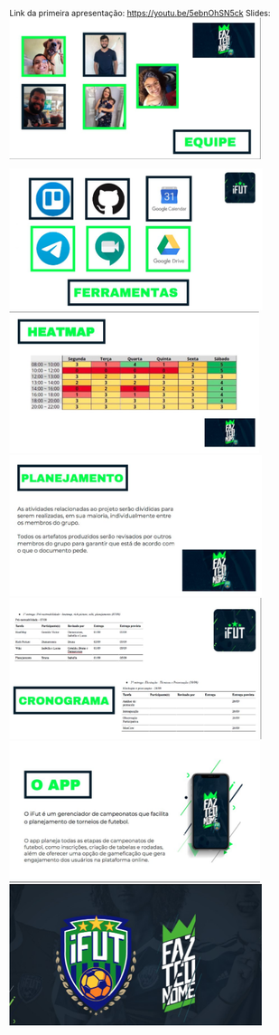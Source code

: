 Link da primeira apresentação: https://youtu.be/5ebnOhSN5ck 
Slides: 
<img height="250px" src="../../images/apresentacao_1/apresentacao1.jpg"> 

<img height="250px" src="../../images/apresentacao_1/apresentacao2.jpg"> 

<img height="250px" src="../../images/apresentacao_1/apresentacao3.jpg"> 

<img height="250px" src="../../images/apresentacao_1/apresentacao4.jpg"> 

<img height="250px" src="../../images/apresentacao_1/apresentacao5.jpg"> 

<img height="250px" src="../../images/apresentacao_1/apresentacao6.jpg"> 

<img height="250px" src="../../images/apresentacao_1/apresentacao7.jpg"> 
